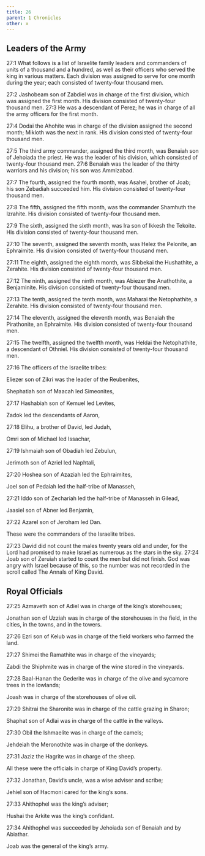```yaml
---
title: 26
parent: 1 Chronicles
other: x
---
```


## Leaders of the Army

<a name="27:1">27:1</a> What follows is a list of Israelite family leaders and commanders of units of a thousand and a hundred, as well as their officers who served the king in various matters. Each division was assigned to serve for one month during the year; each consisted of twenty-four thousand men.

<a name="27:2">27:2</a> Jashobeam son of Zabdiel was in charge of the first division, which was assigned the first month. His division consisted of twenty-four thousand men. <a name="27:3">27:3</a> He was a descendant of Perez; he was in charge of all the army officers for the first month.

<a name="27:4">27:4</a> Dodai the Ahohite was in charge of the division assigned the second month; Mikloth was the next in rank. His division consisted of twenty-four thousand men.

<a name="27:5">27:5</a> The third army commander, assigned the third month, was Benaiah son of Jehoiada the priest. He was the leader of his division, which consisted of twenty-four thousand men. <a name="27:6">27:6</a> Benaiah was the leader of the thirty warriors and his division; his son was Ammizabad.

<a name="27:7">27:7</a> The fourth, assigned the fourth month, was Asahel, brother of Joab; his son Zebadiah succeeded him. His division consisted of twenty-four thousand men.

<a name="27:8">27:8</a> The fifth, assigned the fifth month, was the commander Shamhuth the Izrahite. His division consisted of twenty-four thousand men.

<a name="27:9">27:9</a> The sixth, assigned the sixth month, was Ira son of Ikkesh the Tekoite. His division consisted of twenty-four thousand men.

<a name="27:10">27:10</a> The seventh, assigned the seventh month, was Helez the Pelonite, an Ephraimite. His division consisted of twenty-four thousand men.

<a name="27:11">27:11</a> The eighth, assigned the eighth month, was Sibbekai the Hushathite, a Zerahite. His division consisted of twenty-four thousand men.

<a name="27:12">27:12</a> The ninth, assigned the ninth month, was Abiezer the Anathothite, a Benjaminite. His division consisted of twenty-four thousand men.

<a name="27:13">27:13</a> The tenth, assigned the tenth month, was Maharai the Netophathite, a Zerahite. His division consisted of twenty-four thousand men.

<a name="27:14">27:14</a> The eleventh, assigned the eleventh month, was Benaiah the Pirathonite, an Ephraimite. His division consisted of twenty-four thousand men.

<a name="27:15">27:15</a> The twelfth, assigned the twelfth month, was Heldai the Netophathite, a descendant of Othniel. His division consisted of twenty-four thousand men.

<a name="27:16">27:16</a> The officers of the Israelite tribes:

Eliezer son of Zikri was the leader of the Reubenites,

Shephatiah son of Maacah led Simeonites,

<a name="27:17">27:17</a> Hashabiah son of Kemuel led Levites,

Zadok led the descendants of Aaron,

<a name="27:18">27:18</a> Elihu, a brother of David, led Judah,

Omri son of Michael led Issachar,

<a name="27:19">27:19</a> Ishmaiah son of Obadiah led Zebulun,

Jerimoth son of Azriel led Naphtali,

<a name="27:20">27:20</a> Hoshea son of Azaziah led the Ephraimites,

Joel son of Pedaiah led the half-tribe of Manasseh,

<a name="27:21">27:21</a> Iddo son of Zechariah led the half-tribe of Manasseh in Gilead,

Jaasiel son of Abner led Benjamin,

<a name="27:22">27:22</a> Azarel son of Jeroham led Dan.

These were the commanders of the Israelite tribes.

<a name="27:23">27:23</a> David did not count the males twenty years old and under, for the Lord had promised to make Israel as numerous as the stars in the sky. <a name="27:24">27:24</a> Joab son of Zeruiah started to count the men but did not finish. God was angry with Israel because of this, so the number was not recorded in the scroll called The Annals of King David.

## Royal Officials

<a name="27:25">27:25</a> Azmaveth son of Adiel was in charge of the king’s storehouses;

Jonathan son of Uzziah was in charge of the storehouses in the field, in the cities, in the towns, and in the towers.

<a name="27:26">27:26</a> Ezri son of Kelub was in charge of the field workers who farmed the land.

<a name="27:27">27:27</a> Shimei the Ramathite was in charge of the vineyards;

Zabdi the Shiphmite was in charge of the wine stored in the vineyards.

<a name="27:28">27:28</a> Baal-Hanan the Gederite was in charge of the olive and sycamore trees in the lowlands;

Joash was in charge of the storehouses of olive oil.

<a name="27:29">27:29</a> Shitrai the Sharonite was in charge of the cattle grazing in Sharon;

Shaphat son of Adlai was in charge of the cattle in the valleys.

<a name="27:30">27:30</a> Obil the Ishmaelite was in charge of the camels;

Jehdeiah the Meronothite was in charge of the donkeys.

<a name="27:31">27:31</a> Jaziz the Hagrite was in charge of the sheep.

All these were the officials in charge of King David’s property.

<a name="27:32">27:32</a> Jonathan, David’s uncle, was a wise adviser and scribe;

Jehiel son of Hacmoni cared for the king’s sons.

<a name="27:33">27:33</a> Ahithophel was the king’s adviser;

Hushai the Arkite was the king’s confidant.

<a name="27:34">27:34</a> Ahithophel was succeeded by Jehoiada son of Benaiah and by Abiathar.

Joab was the general of the king’s army.
